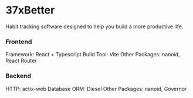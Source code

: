 # 37xBetter
Habit tracking software designed to help you build a more productive life.
### Frontend
Framework: React + Typescript
Build Tool: Vite
Other Packages: nanoid, React Router
### Backend
HTTP: actix-web
Database ORM: Diesel
Other Packages: nanoid, Governor
